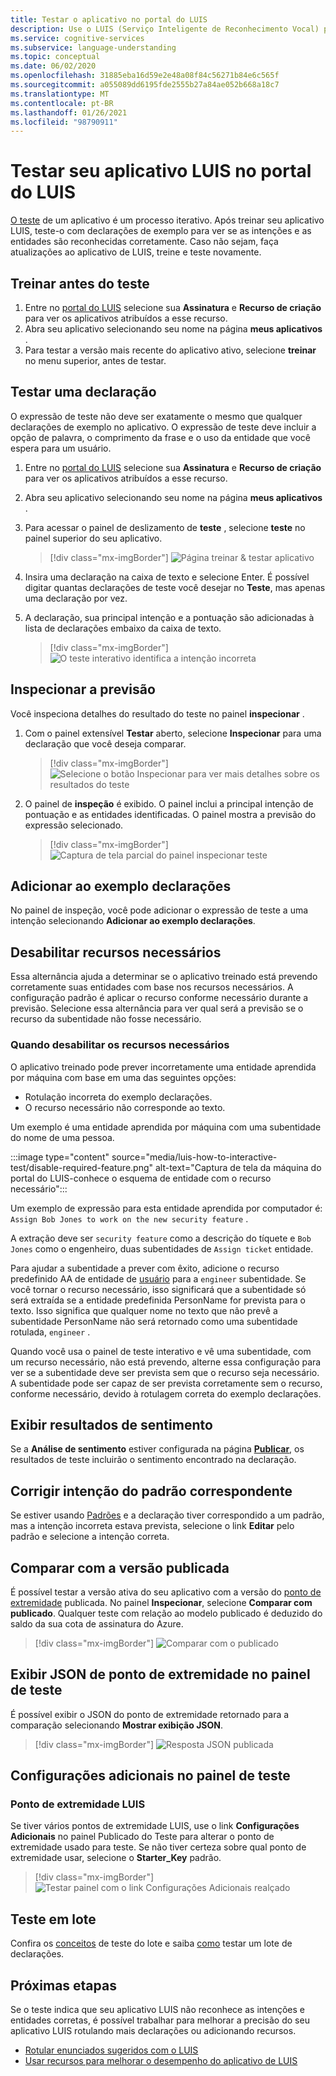 ```yaml
---
title: Testar o aplicativo no portal do LUIS
description: Use o LUIS (Serviço Inteligente de Reconhecimento Vocal) para trabalhar continuamente em seu aplicativo para refiná-lo e melhorar seu reconhecimento vocal.
ms.service: cognitive-services
ms.subservice: language-understanding
ms.topic: conceptual
ms.date: 06/02/2020
ms.openlocfilehash: 31885eba16d59e2e48a08f84c56271b84e6c565f
ms.sourcegitcommit: a055089dd6195fde2555b27a84ae052b668a18c7
ms.translationtype: MT
ms.contentlocale: pt-BR
ms.lasthandoff: 01/26/2021
ms.locfileid: "98790911"
---
```

# <a name="test-your-luis-app-in-the-luis-portal"></a>Testar seu aplicativo LUIS no portal do LUIS

[O teste](luis-concept-test.md) de um aplicativo é um processo iterativo. Após treinar seu aplicativo LUIS, teste-o com declarações de exemplo para ver se as intenções e as entidades são reconhecidas corretamente. Caso não sejam, faça atualizações ao aplicativo de LUIS, treine e teste novamente.

<!-- anchors for H2 name changes -->
<a name="train-your-app"></a>
<a name="test-your-app"></a>
<a name="access-the-test-page"></a>
<a name="luis-interactive-testing"></a>

## <a name="train-before-testing"></a>Treinar antes do teste

1. Entre no [portal do LUIS](https://www.luis.ai) selecione sua **Assinatura** e **Recurso de criação** para ver os aplicativos atribuídos a esse recurso.
1. Abra seu aplicativo selecionando seu nome na página **meus aplicativos** .
1. Para testar a versão mais recente do aplicativo ativo, selecione **treinar** no menu superior, antes de testar.

## <a name="test-an-utterance"></a>Testar uma declaração

O expressão de teste não deve ser exatamente o mesmo que qualquer declarações de exemplo no aplicativo. O expressão de teste deve incluir a opção de palavra, o comprimento da frase e o uso da entidade que você espera para um usuário.

1. Entre no [portal do LUIS](https://www.luis.ai) selecione sua **Assinatura** e **Recurso de criação** para ver os aplicativos atribuídos a esse recurso.
1. Abra seu aplicativo selecionando seu nome na página **meus aplicativos** .

1. Para acessar o painel de deslizamento de **teste** , selecione **teste** no painel superior do seu aplicativo.

    > [!div class="mx-imgBorder"]
    > ![Página treinar & testar aplicativo](./media/luis-how-to-interactive-test/test.png)

1. Insira uma declaração na caixa de texto e selecione Enter. É possível digitar quantas declarações de teste você desejar no **Teste**, mas apenas uma declaração por vez.

1. A declaração, sua principal intenção e a pontuação são adicionadas à lista de declarações embaixo da caixa de texto.

    > [!div class="mx-imgBorder"]
    > ![O teste interativo identifica a intenção incorreta](./media/luis-how-to-interactive-test/test-weather-1.png)

## <a name="inspect-the-prediction"></a>Inspecionar a previsão

Você inspeciona detalhes do resultado do teste no painel **inspecionar** .

1. Com o painel extensível **Testar** aberto, selecione **Inspecionar** para uma declaração que você deseja comparar.

    > [!div class="mx-imgBorder"]
    > ![Selecione o botão Inspecionar para ver mais detalhes sobre os resultados do teste](./media/luis-how-to-interactive-test/inspect.png)

1. O painel de **inspeção** é exibido. O painel inclui a principal intenção de pontuação e as entidades identificadas. O painel mostra a previsão do expressão selecionado.

    > [!div class="mx-imgBorder"]
    > ![Captura de tela parcial do painel inspecionar teste](./media/luis-how-to-interactive-test/inspect-panel.png)

## <a name="add-to-example-utterances"></a>Adicionar ao exemplo declarações

No painel de inspeção, você pode adicionar o expressão de teste a uma intenção selecionando **Adicionar ao exemplo declarações**.

## <a name="disable-required-features"></a>Desabilitar recursos necessários

Essa alternância ajuda a determinar se o aplicativo treinado está prevendo corretamente suas entidades com base nos recursos necessários. A configuração padrão é aplicar o recurso conforme necessário durante a previsão. Selecione essa alternância para ver qual será a previsão se o recurso da subentidade não fosse necessário.

### <a name="when-to-disable-required-features"></a>Quando desabilitar os recursos necessários

O aplicativo treinado pode prever incorretamente uma entidade aprendida por máquina com base em uma das seguintes opções:
* Rotulação incorreta do exemplo declarações.
* O recurso necessário não corresponde ao texto.

Um exemplo é uma entidade aprendida por máquina com uma subentidade do nome de uma pessoa.

:::image type="content" source="media/luis-how-to-interactive-test/disable-required-feature.png" alt-text="Captura de tela da máquina do portal do LUIS-conhece o esquema de entidade com o recurso necessário":::

Um exemplo de expressão para esta entidade aprendida por computador é: `Assign Bob Jones to work on the new security feature` .

A extração deve ser `security feature` como a descrição do tíquete e `Bob Jones` como o engenheiro, duas subentidades de `Assign ticket` entidade.

Para ajudar a subentidade a prever com êxito, adicione o recurso predefinido AA de entidade de [usuário](luis-reference-prebuilt-person.md) para a `engineer` subentidade. Se você tornar o recurso necessário, isso significará que a subentidade só será extraída se a entidade predefinida PersonName for prevista para o texto. Isso significa que qualquer nome no texto que não prevê a subentidade PersonName não será retornado como uma subentidade rotulada, `engineer` .

Quando você usa o painel de teste interativo e vê uma subentidade, com um recurso necessário, não está prevendo, alterne essa configuração para ver se a subentidade deve ser prevista sem que o recurso seja necessário. A subentidade pode ser capaz de ser prevista corretamente sem o recurso, conforme necessário, devido à rotulagem correta do exemplo declarações.

## <a name="view-sentiment-results"></a>Exibir resultados de sentimento

Se a **Análise de sentimento** estiver configurada na página **[Publicar](luis-how-to-publish-app.md#enable-sentiment-analysis)**, os resultados de teste incluirão o sentimento encontrado na declaração.

## <a name="correct-matched-patterns-intent"></a>Corrigir intenção do padrão correspondente

Se estiver usando [Padrões](luis-concept-patterns.md) e a declaração tiver correspondido a um padrão, mas a intenção incorreta estava prevista, selecione o link **Editar** pelo padrão e selecione a intenção correta.

## <a name="compare-with-published-version"></a>Comparar com a versão publicada

É possível testar a versão ativa do seu aplicativo com a versão do [ponto de extremidade](luis-glossary.md#endpoint) publicada. No painel **Inspecionar**, selecione **Comparar com publicado**. Qualquer teste com relação ao modelo publicado é deduzido do saldo da sua cota de assinatura do Azure.

> [!div class="mx-imgBorder"]
> ![Comparar com o publicado](./media/luis-how-to-interactive-test/inspect-panel-compare.png)

## <a name="view-endpoint-json-in-test-panel"></a>Exibir JSON de ponto de extremidade no painel de teste
É possível exibir o JSON do ponto de extremidade retornado para a comparação selecionando **Mostrar exibição JSON**.

> [!div class="mx-imgBorder"]
> ![Resposta JSON publicada](./media/luis-how-to-interactive-test/inspect-panel-compare-json.png)

## <a name="additional-settings-in-test-panel"></a>Configurações adicionais no painel de teste

### <a name="luis-endpoint"></a>Ponto de extremidade LUIS

Se tiver vários pontos de extremidade LUIS, use o link **Configurações Adicionais** no painel Publicado do Teste para alterar o ponto de extremidade usado para teste. Se não tiver certeza sobre qual ponto de extremidade usar, selecione o **Starter_Key** padrão.

> [!div class="mx-imgBorder"]
> ![Testar painel com o link Configurações Adicionais realçado](media/luis-how-to-interactive-test/additional-settings-v3-settings.png)


## <a name="batch-testing"></a>Teste em lote
Confira os [conceitos](./luis-how-to-batch-test.md) de teste do lote e saiba [como](luis-how-to-batch-test.md) testar um lote de declarações.

## <a name="next-steps"></a>Próximas etapas

Se o teste indica que seu aplicativo LUIS não reconhece as intenções e entidades corretas, é possível trabalhar para melhorar a precisão do seu aplicativo LUIS rotulando mais declarações ou adicionando recursos.

* [Rotular enunciados sugeridos com o LUIS](luis-how-to-review-endpoint-utterances.md)
* [Usar recursos para melhorar o desempenho do aplicativo de LUIS](luis-how-to-add-features.md)